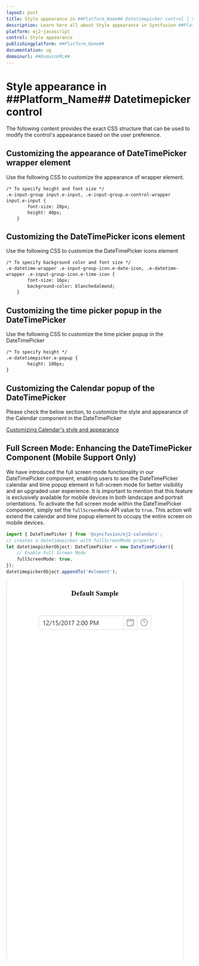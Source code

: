 ```yaml
---
layout: post
title: Style appearance in ##Platform_Name## Datetimepicker control | Syncfusion
description: Learn here all about Style appearance in Syncfusion ##Platform_Name## Datetimepicker control of Syncfusion Essential JS 2 and more.
platform: ej2-javascript
control: Style appearance 
publishingplatform: ##Platform_Name##
documentation: ug
domainurl: ##DomainURL##
---
```


# Style appearance in ##Platform_Name## Datetimepicker control

The following content provides the exact CSS structure that can be used to modify the control's appearance based on the user preference.

## Customizing the appearance of DateTimePicker wrapper element

Use the following CSS to customize the appearance of wrapper element.

```
/* To specify height and font size */
.e-input-group input.e-input, .e-input-group.e-control-wrapper input.e-input {
        font-size: 20px;
        height: 40px;
    }
```

## Customizing the DateTimePicker icons element

Use the following CSS to customize the DateTimePicker icons element

```
/* To specify background color and font size */
.e-datetime-wrapper .e-input-group-icon.e-date-icon, .e-datetime-wrapper .e-input-group-icon.e-time-icon {
        font-size: 16px;
        background-color: blanchedalmond;
    }
```

## Customizing the time picker popup in the DateTimePicker

Use the following CSS to customize the time picker popup in the DateTimePicker

```
/* To specify height */
.e-datetimepicker.e-popup {
        height: 100px;
}
```

## Customizing the Calendar popup of the DateTimePicker

Please check the below section, to customize the style and appearance of the Calendar component in the DateTimePicker

[Customizing Calendar's style and appearance](../calendar/style-appearance/)

## Full Screen Mode: Enhancing the DateTimePicker Component (Mobile Support Only)

We have introduced the full screen mode functionality in our DateTimePicker component, enabling users to see the DateTimePicker calendar and time popup element in full-screen mode for better visibility and an upgraded user experience. It is important to mention that this feature is exclusively available for mobile devices in both landscape and portrait orientations. To activate the full screen mode within the DateTimePicker component, simply set the `fullScreenMode` API value to `true`. This action will extend the calendar and time popup element to occupy the entire screen on mobile devices.

```typescript
import { DateTimePicker } from '@syncfusion/ej2-calendars';
// creates a datetimepicker with fullScreenMode property
let datetimepickerObject: DateTimePicker = new DateTimePicker({
    // Enable Full Screen Mode
    fullScreenMode: true,
});
datetimepickerObject.appendTo('#element');
```

![DateTimePickerFullScreen](../images/DateTimePickerFullScreen.gif)